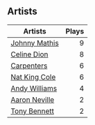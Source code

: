 ## Artists
Artists | Plays 
----- | -----: 
[Johnny Mathis](/artists/johnny-mathis-14581) | 9
[Celine Dion](/artists/celine-dion-39068) | 8
[Carpenters](/artists/carpenters-39303) | 6
[Nat King Cole](/artists/nat-king-cole-3428) | 6
[Andy Williams](/artists/andy-williams-16425) | 4
[Aaron Neville](/artists/aaron-neville-384) | 2
[Tony Bennett](/artists/tony-bennett-2564) | 2

